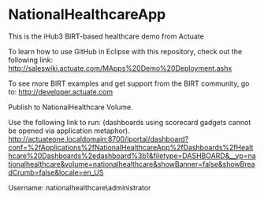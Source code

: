 NationalHealthcareApp
=====================

This is the iHub3 BIRT-based healthcare demo from Actuate

To learn how to use GitHub in Eclipse with this repository, check out the following link:
http://saleswiki.actuate.com/MApps%20Demo%20Deployment.ashx

To see more BIRT examples and get support from the BIRT community, go to:
http://developer.actuate.com

Publish to NationalHealthcare Volume.

Use the following link to run:   (dashboards using scorecard gadgets cannot be opened via application metaphor).
http://actuateone.localdomain:8700/iportal/dashboard?conf=%2fApplications%2fNationalHealthcareApp%2fDashboards%2fHealthcare%20Dashboards%2edashboard%3b1&filetype=DASHBOARD&__vp=nationalhealthcare&volume=nationalhealthcare&showBanner=false&showBreadCrumb=false&locale=en_US

Username:  nationalhealthcare\administrator